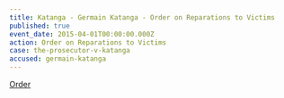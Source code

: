 ```yaml
---
title: Katanga - Germain Katanga - Order on Reparations to Victims
published: true
event_date: 2015-04-01T00:00:00.000Z
action: Order on Reparations to Victims
case: the-prosecutor-v-katanga
accused: germain-katanga
---
```



[Order](https://www.icc-cpi.int/Pages/record.aspx?docNo=ICC-01/04-01/07-3532)